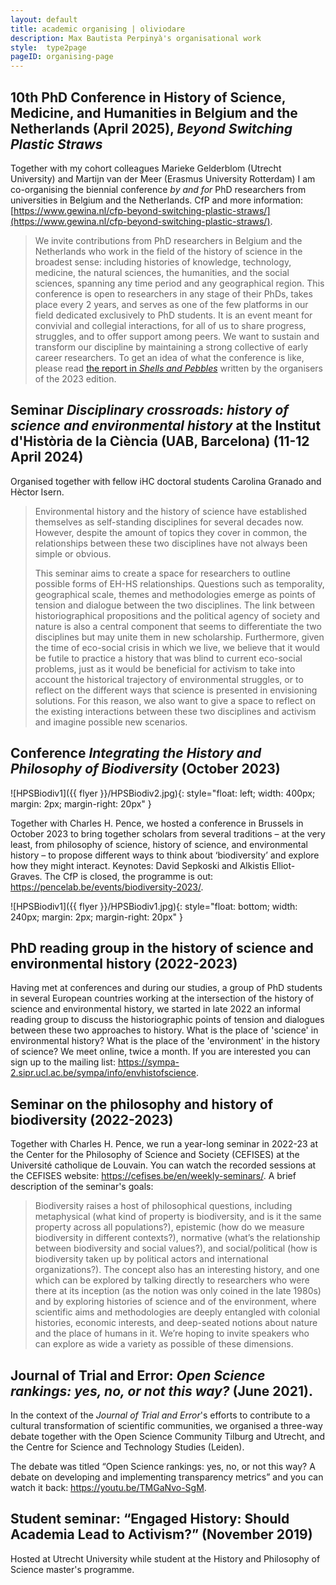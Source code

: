 ```yaml
---
layout: default
title: academic organising | oliviodare
description: Max Bautista Perpinyà's organisational work
style:  type2page
pageID: organising-page
---
```



## 10th PhD Conference in History of Science, Medicine, and Humanities in Belgium and the Netherlands (April 2025), _Beyond Switching Plastic Straws_
Together with my cohort colleagues
Marieke Gelderblom (Utrecht University) and Martijn van der Meer (Erasmus University Rotterdam) I am co-organising the biennial conference _by and for_ PhD researchers from universities in Belgium and the Netherlands. CfP and more information: [https://www.gewina.nl/cfp-beyond-switching-plastic-straws/](https://www.gewina.nl/cfp-beyond-switching-plastic-straws/).

> We invite contributions from PhD researchers in Belgium and the Netherlands who work in the field of the history of science in the broadest sense: including histories of knowledge, technology, medicine, the natural sciences, the humanities, and the social sciences, spanning any time period and any geographical region. This conference is open to researchers in any stage of their PhDs, takes place every 2 years, and serves as one of the few platforms in our field dedicated exclusively to PhD students. It is an event meant for convivial and collegial interactions, for all of us to share progress, struggles, and to offer support among peers. We want to sustain and transform our discipline by maintaining a strong collective of early career researchers. To get an idea of what the conference is like, please read [the report in _Shells and Pebbles_](https://www.shellsandpebbles.com/2023/09/29/echoes-of-the-convent-report-of-the-9th-history-of-science-and-humanities-phd-conference-2023/) written by the organisers of the 2023 edition.


## Seminar *Disciplinary crossroads: history of science and environmental history* at the Institut d'Història de la Ciència (UAB, Barcelona) (11-12 April 2024)
Organised together with fellow iHC doctoral students Carolina Granado and Hèctor Isern. 

> Environmental history and the history of science have established themselves as self-standing disciplines for several decades now. However, despite the amount of topics they cover in common, the relationships between these two disciplines have not always been simple or obvious.
> 
> This seminar aims to create a space for researchers to outline possible forms of EH-HS relationships. Questions such as temporality, geographical scale, themes and methodologies emerge as points of tension and dialogue between the two disciplines. The link between historiographical propositions and the political agency of society and nature is also a central component that seems to differentiate the two disciplines but may unite them in new scholarship. Furthermore, given the time of eco-social crisis in which we live, we believe that it would be futile to practice a history that was blind to current eco-social problems, just as it would be beneficial for activism to take into account the historical trajectory of environmental struggles, or to reflect on the different ways that science is presented in envisioning solutions. For this reason, we also want to give a space to reflect on the existing interactions between these two disciplines and activism and imagine possible new scenarios.


## Conference *Integrating the History and Philosophy of Biodiversity* (October 2023)
![HPSBiodiv1]({{ flyer }}/HPSBiodiv2.jpg){: style="float: left; width: 400px; margin: 2px; margin-right: 20px" }

Together with Charles H. Pence, we  hosted a conference in Brussels in October 2023 to bring together scholars from several traditions – at the very least, from philosophy of science, history of science, and environmental history – to propose different ways to think about ‘biodiversity’ and explore how they might interact. Keynotes: David Sepkoski and Alkistis Elliot-Graves. The CfP is closed, the programme is out: <a class="dont-break-out" href="https://pencelab.be/events/biodiversity-2023/" target="_blank">https://pencelab.be/events/biodiversity-2023/</a>.

![HPSBiodiv1]({{ flyer }}/HPSBiodiv1.jpg){: style="float: bottom; width: 240px; margin: 2px; margin-right: 20px" }

## PhD reading group in the history of science and environmental history (2022-2023)
Having met at conferences and during our studies, a group of PhD students in several European countries working at the intersection of the history of science and environmental history, we started in late 2022 an informal reading group to discuss the historiographic points of tension and dialogues between these two approaches to history. What is the place of 'science' in environmental history? What is the place of the 'environment' in the history of science? We meet online, twice a month. If you are interested you can sign up to the mailing list: <a class="dont-break-out" href="https://sympa-2.sipr.ucl.ac.be/sympa/info/envhistofscience" target="_blank">https://sympa-2.sipr.ucl.ac.be/sympa/info/envhistofscience</a>.


## Seminar on the philosophy and history of biodiversity (2022-2023)
Together with Charles H. Pence, we run a year-long seminar in 2022-23 at the Center for the Philosophy of Science and Society (CEFISES) at the Université catholique de Louvain. You can watch the recorded sessions at the CEFISES website: <a class="dont-break-out" href="https://cefises.be/en/seminar-topic-archive/#conservation-biodiversity" target="_blank">https://cefises.be/en/weekly-seminars/</a>. A brief description of the seminar's goals: 

> Biodiversity raises a host of philosophical questions, including metaphysical (what kind of property is biodiversity, and is it the same property across all populations?), epistemic (how do we measure biodiversity in different contexts?), normative (what’s the relationship between biodiversity and social values?), and social/political (how is biodiversity taken up by political actors and international organizations?). The concept also has an interesting history, and one which can be explored by talking directly to researchers who were there at its inception (as the notion was only coined in the late 1980s) and by exploring histories of science and of the environment, where scientific aims and methodologies are deeply entangled with colonial histories, economic interests, and deep-seated notions about nature and the place of humans in it. We’re hoping to invite speakers who can explore as wide a variety as possible of these dimensions.



## Journal of Trial and Error: *Open Science rankings: yes, no, or not this way?* (June 2021).   
In the context of the *Journal of Trial and Error*'s efforts to contribute to a cultural transformation of scientific communities, we organised a three-way debate together with the Open Science Community Tilburg and Utrecht, and the Centre for Science and Technology Studies (Leiden). 

The debate was titled “Open Science rankings: yes, no, or not this way? A debate on developing and implementing transparency metrics” and you can watch it back: <a class="dont-break-out" href="https://youtu.be/TMGaNvo-SgM" target="_blank">https://youtu.be/TMGaNvo-SgM</a>.

## Student seminar: “Engaged History: Should Academia Lead to Activism?” (November 2019) 
Hosted at Utrecht University while student at the History and Philosophy of Science master's programme.
